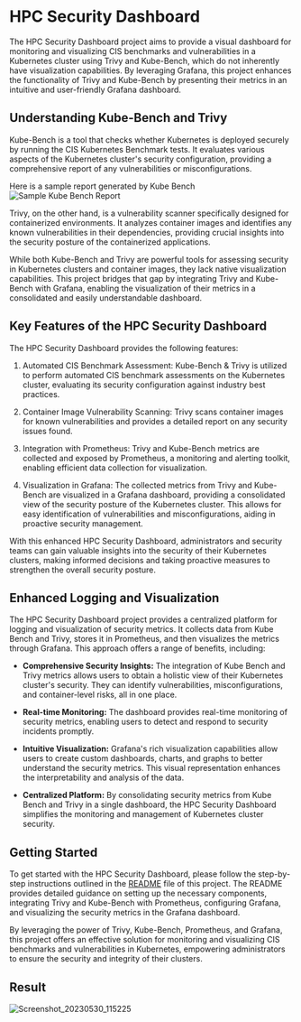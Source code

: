 # **HPC Security Dashboard**

The HPC Security Dashboard project aims to provide a visual dashboard for monitoring and visualizing CIS benchmarks and vulnerabilities in a Kubernetes cluster using Trivy and Kube-Bench, which do not inherently have visualization capabilities. By leveraging Grafana, this project enhances the functionality of Trivy and Kube-Bench by presenting their metrics in an intuitive and user-friendly Grafana dashboard.

## **Understanding Kube-Bench and Trivy**

Kube-Bench is a tool that checks whether Kubernetes is deployed securely by running the CIS Kubernetes Benchmark tests. It evaluates various aspects of the Kubernetes cluster's security configuration, providing a comprehensive report of any vulnerabilities or misconfigurations.

Here is a sample report generated by Kube Bench
![Sample Kube Bench Report](https://github.com/AP-XD/HPE-CTY-HPC-Security-Dashboard/assets/63340491/952642ca-b4ae-4d31-b4e3-cbecd41f6045)

Trivy, on the other hand, is a vulnerability scanner specifically designed for containerized environments. It analyzes container images and identifies any known vulnerabilities in their dependencies, providing crucial insights into the security posture of the containerized applications.

While both Kube-Bench and Trivy are powerful tools for assessing security in Kubernetes clusters and container images, they lack native visualization capabilities. This project bridges that gap by integrating Trivy and Kube-Bench with Grafana, enabling the visualization of their metrics in a consolidated and easily understandable dashboard.


## **Key Features of the HPC Security Dashboard**

The HPC Security Dashboard provides the following features:

1. Automated CIS Benchmark Assessment: Kube-Bench & Trivy is utilized to perform automated CIS benchmark assessments on the Kubernetes cluster, evaluating its security configuration against industry best practices.

2. Container Image Vulnerability Scanning: Trivy scans container images for known vulnerabilities and provides a detailed report on any security issues found.

3. Integration with Prometheus: Trivy and Kube-Bench metrics are collected and exposed by Prometheus, a monitoring and alerting toolkit, enabling efficient data collection for visualization.

4. Visualization in Grafana: The collected metrics from Trivy and Kube-Bench are visualized in a Grafana dashboard, providing a consolidated view of the security posture of the Kubernetes cluster. This allows for easy identification of vulnerabilities and misconfigurations, aiding in proactive security management.

With this enhanced HPC Security Dashboard, administrators and security teams can gain valuable insights into the security of their Kubernetes clusters, making informed decisions and taking proactive measures to strengthen the overall security posture.

## **Enhanced Logging and Visualization**

The HPC Security Dashboard project provides a centralized platform for logging and visualization of security metrics. It collects data from Kube Bench and Trivy, stores it in Prometheus, and then visualizes the metrics through Grafana. This approach offers a range of benefits, including:

- **Comprehensive Security Insights:** The integration of Kube Bench and Trivy metrics allows users to obtain a holistic view of their Kubernetes cluster's security. They can identify vulnerabilities, misconfigurations, and container-level risks, all in one place.

- **Real-time Monitoring:** The dashboard provides real-time monitoring of security metrics, enabling users to detect and respond to security incidents promptly.

- **Intuitive Visualization:** Grafana's rich visualization capabilities allow users to create custom dashboards, charts, and graphs to better understand the security metrics. This visual representation enhances the interpretability and analysis of the data.

- **Centralized Platform:** By consolidating security metrics from Kube Bench and Trivy in a single dashboard, the HPC Security Dashboard simplifies the monitoring and management of Kubernetes cluster security.

## **Getting Started**

To get started with the HPC Security Dashboard, please follow the step-by-step instructions outlined in the [README](../Readme.md) file of this project. The README provides detailed guidance on setting up the necessary components, integrating Trivy and Kube-Bench with Prometheus, configuring Grafana, and visualizing the security metrics in the Grafana dashboard.

By leveraging the power of Trivy, Kube-Bench, Prometheus, and Grafana, this project offers an effective solution for monitoring and visualizing CIS benchmarks and vulnerabilities in Kubernetes, empowering administrators to ensure the security and integrity of their clusters.

## **Result**

![Screenshot_20230530_115225](https://github.com/AP-XD/HPE-CTY-HPC-Security-Dashboard/assets/63340491/ac05dd5b-fbb2-44ac-a20c-73946da5b2f2)
